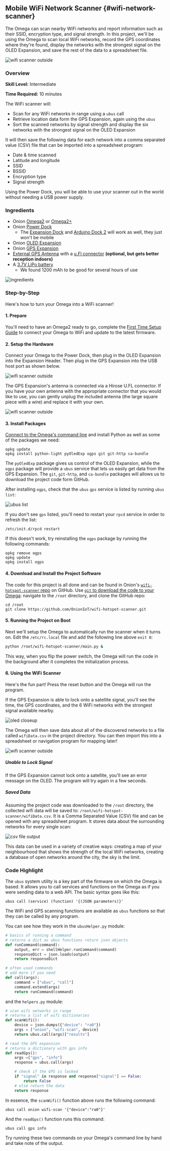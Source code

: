## Mobile WiFi Network Scanner {#wifi-network-scanner}

The Omega can scan nearby WiFi networks and report information such as their SSID, encryption type, and signal strength. In this project, we'll be using the Omega to scan local WiFi networks, record the GPS coordinates where they're found, display the networks with the strongest signal on the OLED Expansion, and save the rest of the data to a spreadsheet file.


![wifi scanner outside](./img/mobile-wifi-hotspot-scanner-outside.jpg)

### Overview

**Skill Level:** Intermediate

**Time Required:** 10 minutes

The WiFi scanner will:

* Scan for any WiFi networks in range using a `ubus` call
* Retrieve location data form the GPS Expansion, again using the `ubus`
* Sort the scanned networks by signal strength and display the six networks with the strongest signal on the OLED Expansion

It will then save the following data for each network into a comma separated value (CSV) file that can be imported into a spreadsheet program:

* Date & time scanned
* Latitude and longitude
* SSID
* BSSID
* Encryption type
* Signal strength

Using the Power Dock, you will be able to use your scanner out in the world without needing a USB power supply.


### Ingredients

* Onion [Omega2](https://onion.io/store/omega2/) or [Omega2+](https://onion.io/store/omega2p/)
* Onion [Power Dock](https://onion.io/store/power-dock/)
	* The [Expansion Dock](https://onion.io/store/expansion-dock/) and [Arduino Dock 2](https://onion.io/store/arduino-dock-r2/) will work as well, they just won't be mobile
* Onion [OLED Expansion](https://onion.io/store/oled-expansion/)
* Onion [GPS Expansion](https://onion.io/store/gps-expansion/)
* [External GPS Antenna](https://www.amazon.com/gp/product/B00LXRQY9A/ref=as_li_tl?ie=UTF8&tag=onion0e-20&camp=1789&creative=9325&linkCode=as2&creativeASIN=B00LXRQY9A&linkId=66164544d399bf466485e8881a8f2df8) with a [u.Fl connector](https://www.amazon.com/gp/product/B005UWD0EG/ref=as_li_tl?ie=UTF8&tag=onion0e-20&camp=1789&creative=9325&linkCode=as2&creativeASIN=B005UWD0EG&linkId=1ad0d1bd7b949a15414af21e5f595090) **(optional, but gets better reception indoors)**
* A [3.7V LiPo battery](https://www.amazon.com/gp/product/B01MYY9J78/ref=as_li_qf_sp_asin_il_tl?ie=UTF8&tag=onion0e-20&camp=1789&creative=9325&linkCode=as2&creativeASIN=B01MYY9J78&linkId=c74126e601f388e237102887a744e778)
	* We found 1200 mAh to be good for several hours of use

![ingredients](./img/mobile-wifi-hotspot-scanner-ingredients.jpg)

### Step-by-Step

Here's how to turn your Omega into a WiFi scanner!

#### 1. Prepare

You'll need to have an Omega2 ready to go, complete the [First Time Setup Guide](https://docs.onion.io/omega2-docs/first-time-setup.html) to connect your Omega to WiFi and update to the latest firmware.

#### 2. Setup the Hardware

Connect your Omega to the Power Dock, then plug in the OLED Expansion into the Expansion Header. Then plug in the GPS Expansion into the USB host port as shown below.

![wifi scanner outside](./img/mobile-wifi-hotspot-scanner-assembled.jpg)

The GPS Expansion's antenna is connected via a Hirose U.FL connector. If you have your own antenna with the appropriate connector that you would like to use, you can gently unplug the included antenna (the large square piece with a wire) and replace it with your own.

![wifi scanner outside](./img/mobile-wifi-hotspot-scanner-external-antenna.jpg)

<!--# 2 -->

#### 3. Install Packages

[Connect to the Omega's command line](https://docs.onion.io/omega2-docs/connecting-to-the-omega-terminal.html#connecting-to-the-omega-terminal-ssh) and install Python as well as some of the packages we need:

```
opkg update
opkg install python-light pyOledExp ogps git git-http ca-bundle
```

The `pyOledExp` package gives us control of the OLED Expansion, while the `ogps` package will provide a `ubus` service that lets us easily get data from the GPS Expansion. The `git`, `git-http`, and `ca-bundle` packages will allows us to download the project code form GitHub.

After installing `ogps`, check that the `ubus` `gps` service is listed by running `ubus list`:

![ubus list](./img/using-gps-expansion-4-ubus-list.png)

If you don't see `gps` listed, you'll need to restart your `rpcd` service in order to refresh the list:

```
/etc/init.d/rpcd restart
```

If this doesn't work, try reinstalling the `ogps` package by running the following commands:

```
opkg remove ogps
opkg update
opkg install ogps
```

#### 4. Download and Install the Project Software

The code for this project is all done and can be found in Onion's [`wifi-hotspot-scanner` repo](https://github.com/OnionIoT/wifi-hotspot-scanner) on GitHub. Use [`git` to download the code to your Omega](https://docs.onion.io/omega2-docs/installing-and-using-git.html): navigate to the `/root` directory, and clone the GitHub repo:

```
cd /root
git clone https://github.com/OnionIoT/wifi-hotspot-scanner.git
```

#### 5. Running the Project on Boot

Next we'll setup the Omega to automatically run the scanner when it turns on. Edit the `/etc/rc.local` file and add the following line above `exit 0`:

```sh
python /root/wifi-hotspot-scanner/main.py &
```

This way, when you flip the power switch, the Omega will run the code in the background after it completes the initialization process.

#### 6. Using the WiFi Scanner

Here's the fun part! Press the reset button and the Omega will run the program.

If the GPS Expansion is able to lock onto a satellite signal, you'll see the time, the GPS coordinates, and the 6 WiFi networks with the strongest signal available nearby.

![oled closeup](./img/mobile-wifi-hotspot-scanner-oled-closeup.jpg)

The Omega will then save data about all of the discovered networks to a file called `wifiData.csv` in the project directory. You can then import this into a spreadsheet or navigation program for mapping later!

![wifi scanner outside](./img/mobile-wifi-hotspot-scanner-outside.jpg)

##### Unable to Lock Signal

If the GPS Expansion cannot lock onto a satellite, you'll see an error message on the OLED. The program will try again in a few seconds.

##### Saved Data

Assuming the project code was downloaded to the `/root` directory, the collected wifi data will be saved to: `/root/wifi-hotspot-scanner/wifiData.csv`. It is a Comma Separated Value (CSV) file and can be opened with any spreadsheet program. It stores data about the surrounding networks for every single scan:

![csv file output](./img/mobile-wifi-hotspot-scanner-csv.png)

This data can be used in a variety of creative ways: creating a map of your neighbourhood that shows the strength of the local WiFi networks, creating a database of open networks around the city, the sky is the limit.

### Code Highlight

The `ubus` system utility is a key part of the firmware on which the Omega is based. It allows you to call services and functions on the Omega as if you were sending data to a web API. The basic syntax goes like this:

```
ubus call (service) (function) '{(JSON parameters)}'
```

The WiFi and GPS scanning functions are available as `ubus` functions so that they can be called by any program.

You can see how they work in the `ubusHelper.py` module:

```python
# basics of running a command
# returns a dict as ubus functions return json objects
def runCommand(command):
    output, err = shellHelper.runCommand(command)
    responseDict = json.loads(output)
    return responseDict

# often used commands
# add more if you need
def call(args):
    command = ["ubus", "call"]
    command.extend(args)
    return runCommand(command)
```

and the `helpers.py` module:

```python
# scan wifi networks in range
# returns a list of wifi dictionaries
def scanWifi():
    device = json.dumps({"device": "ra0"})
    args = ["onion", "wifi-scan", device]
    return ubus.call(args)["results"]

# read the GPS expansion
# returns a dictionary with gps info
def readGps():
    args =["gps", "info"]
    response = ubus.call(args)

    # check if the GPS is locked
    if "signal" in response and response["signal"] == False:
        return False
    # else return the data
    return response
```

In essence, the `scanWifi()` function above runs the following command:

```
ubus call onion wifi-scan '{"device":"ra0"}'
```

And the `readGps()` function runs this command:

```
ubus call gps info
```

Try running these two commands on your Omega's command line by hand and take note of the output.
